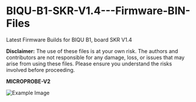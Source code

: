 # BIQU-B1-SKR-V1.4---Firmware-BIN-Files
Latest Firmware Builds for BIQU B1, board SKR V1.4

**Disclaimer:** 
The use of these files is at your own risk. The authors and contributors are not responsible for any damage, loss, or issues that may arise from using these files. Please ensure you understand the risks involved before proceeding.

**MICROPROBE-V2**

 ![Example Image](https://github.com/GSVil/BIQU-B1-SKR-V1.4---Firmware-BIN-Files/blob/main/other%20files/MICROPROBE-V2-pic1.jpghttps://github.com/<your-username>/<your-repository>/blob/master/images/example.png)
